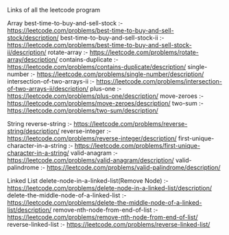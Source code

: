 Links of all the leetcode program

Array
best-time-to-buy-and-sell-stock :- https://leetcode.com/problems/best-time-to-buy-and-sell-stock/description/
best-time-to-buy-and-sell-stock-ii :- https://leetcode.com/problems/best-time-to-buy-and-sell-stock-ii/description/
rotate-array :- https://leetcode.com/problems/rotate-array/description/
contains-duplicate :- https://leetcode.com/problems/contains-duplicate/description/
single-number :- https://leetcode.com/problems/single-number/description/
intersection-of-two-arrays-ii :- https://leetcode.com/problems/intersection-of-two-arrays-ii/description/
plus-one :- https://leetcode.com/problems/plus-one/description/
move-zeroes :- https://leetcode.com/problems/move-zeroes/description/
two-sum :- https://leetcode.com/problems/two-sum/description/

String
reverse-string :- https://leetcode.com/problems/reverse-string/description/
reverse-integer :- https://leetcode.com/problems/reverse-integer/description/
first-unique-character-in-a-string :- https://leetcode.com/problems/first-unique-character-in-a-string/
valid-anagram :- https://leetcode.com/problems/valid-anagram/description/
valid-palindrome :- https://leetcode.com/problems/valid-palindrome/description/

Linked List
delete-node-in-a-linked-list(Remove Node) :- https://leetcode.com/problems/delete-node-in-a-linked-list/description/
delete-the-middle-node-of-a-linked-list :- https://leetcode.com/problems/delete-the-middle-node-of-a-linked-list/description/
remove-nth-node-from-end-of-list :- https://leetcode.com/problems/remove-nth-node-from-end-of-list/
reverse-linked-list :- https://leetcode.com/problems/reverse-linked-list/